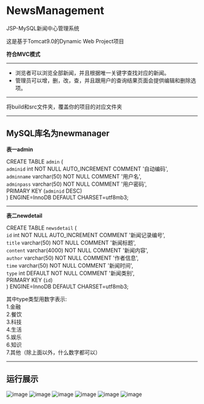 # NewsManagement
JSP-MySQL新闻中心管理系统

这是基于Tomcat9.0的Dynamic Web Project项目  

**符合MVC模式**


----

* 浏览者可以浏览全部新闻，并且根据唯一关键字查找对应的新闻。  
* 管理员可以增，删，改，查，并且跟用户的查询结果页面会提供编辑和删除选项。

----

将build和src文件夹，覆盖你的项目的对应文件夹

----
## MySQL库名为newmanager  

**表一admin**  

CREATE TABLE `admin` (  
  `adminid` int NOT NULL AUTO_INCREMENT COMMENT '自动编码',  
  `adminname` varchar(50) NOT NULL COMMENT '用户名',  
  `adminpass` varchar(50) NOT NULL COMMENT '用户密码',  
  PRIMARY KEY (`adminid` DESC)  
) ENGINE=InnoDB DEFAULT CHARSET=utf8mb3;  

----
**表二newdetail**  

CREATE TABLE `newsdetail` (  
  `id` int NOT NULL AUTO_INCREMENT COMMENT '新闻记录编号',  
  `title` varchar(50) NOT NULL COMMENT '新闻标题',  
  `content` varchar(4000) NOT NULL COMMENT '新闻内容',  
  `author` varchar(50) NOT NULL COMMENT '作者信息',  
  `time` varchar(50) NOT NULL COMMENT '新闻时间',  
  `type` int DEFAULT NOT NULL COMMENT '新闻类别',  
  PRIMARY KEY (`id`)  
) ENGINE=InnoDB DEFAULT CHARSET=utf8mb3;  

其中type类型用数字表示:  
  1.金融  
  2.餐饮  
  3.科技  
  4.生活  
  5.娱乐  
  6.知识  
  7.其他（除上面以外，什么数字都可以）

----

## 运行展示  

![image](https://github.com/user-attachments/assets/93addda9-410e-48fe-a0f0-e0d8dec1937a)
![image](https://github.com/user-attachments/assets/1d42d21e-1a00-4f6a-b263-96afb0bf29c2)
![image](https://github.com/user-attachments/assets/c12dbc22-3e44-4114-a1e3-878966fbf909)
![image](https://github.com/user-attachments/assets/2a5f8cbc-4a4e-48a9-bcb6-bcad845a1f8d)
![image](https://github.com/user-attachments/assets/719f55c8-a885-49ec-bc3a-36565aee4b44)
![image](https://github.com/user-attachments/assets/c06b01e5-c999-43ae-b066-79a9e57a3185)

